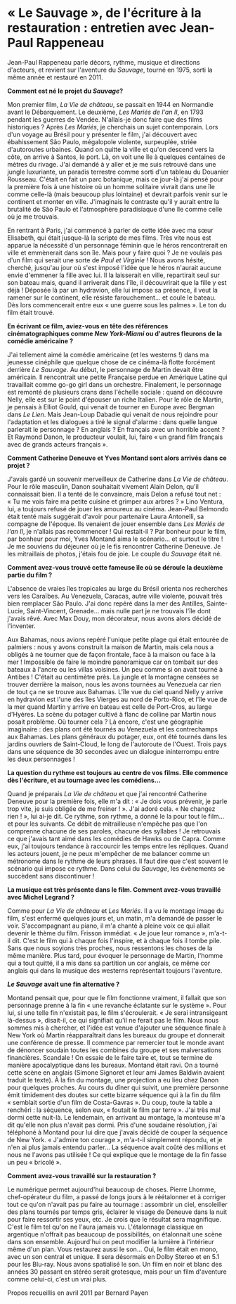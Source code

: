 # «&nbsp;Le Sauvage&nbsp;», de l'écriture à la restauration&nbsp;: entretien avec Jean-Paul Rappeneau

Jean-Paul Rappeneau parle décors, rythme, musique et directions d'acteurs, et revient sur l'aventure du *Sauvage*, tourné en 1975, sorti la même année et restauré en 2011.

**Comment est né le projet du _Sauvage_?**

Mon premier film, *La Vie de château*, se passait en 1944 en Normandie avant le Débarquement. Le deuxième, *Les Mariés de l'an II*, en 1793 pendant les guerres de Vendée. N'allais-je donc faire que des films historiques&nbsp;? Après *Les Mariés*, je cherchais un sujet contemporain. Lors d'un voyage au Brésil pour y présenter le film, j'ai découvert avec ébahissement São Paulo, mégalopole violente, surpeuplée, striée d'autoroutes urbaines. Quand on quitte la ville et qu'on descend vers la côte, on arrive à Santos, le port. Là, on voit une île à quelques centaines de mètres du rivage. J'ai demandé à y aller et je me suis retrouvé dans une jungle luxuriante, un paradis terrestre comme sorti d'un tableau du Douanier Rousseau. C'était en fait un parc botanique, mais ce jour-là j'ai pensé pour la première fois à une histoire où un homme solitaire vivrait dans une île comme celle-là (mais beaucoup plus lointaine) et devrait parfois venir sur le continent et monter en ville. J'imaginais le contraste qu'il y aurait entre la brutalité de São Paulo et l'atmosphère paradisiaque d'une île comme celle où je me trouvais.

En rentrant à Paris, j'ai commencé à parler de cette idée avec ma sœur Elisabeth, qui était jusque-là la scripte de mes films. Très vite nous est apparue la nécessité d'un personnage féminin que le héros rencontrerait en ville et emmènerait dans son île. Mais pour y faire quoi&nbsp;? Je ne voulais pas d'un film qui serait une sorte de *Paul et Virginie*&nbsp;! Nous avons hésité, cherché, jusqu'au jour où s'est imposé l'idée que le héros n'aurait aucune envie d'emmener la fille avec lui. Il la laisserait en ville, repartirait seul sur son bateau mais, quand il arriverait dans l'île, il découvrirait que la fille y est déjà&nbsp;! Déposée là par un hydravion, elle lui impose sa présence, il veut la ramener sur le continent, elle résiste farouchement... et coule le bateau. Dès lors commencerait entre eux «&nbsp;une guerre sous les palmes&nbsp;». Le ton du film était trouvé.

**En écrivant ce film, aviez-vous en tête des références cinématographiques comme _New York-Miami_ ou d'autres fleurons de la comédie américaine&nbsp;?**

J'ai tellement aimé la comédie américaine (et les westerns&nbsp;!) dans ma jeunesse cinéphile que quelque chose de ce cinéma-là flotte forcément derrière *Le Sauvage*. Au début, le personnage de Martin devait être américain. Il rencontrait une petite Française perdue en Amérique Latine qui travaillait comme go-go girl dans un orchestre. Finalement, le personnage est remonté de plusieurs crans dans l'échelle sociale&nbsp;: quand on découvre Nelly, elle est sur le point d'épouser un riche Italien. Pour le rôle de Martin, je pensais à Elliot Gould, qui venait de tourner en Europe avec Bergman dans *Le Lien*. Mais Jean-Loup Dabadie qui venait de nous rejoindre pour l'adaptation et les dialogues a tiré le signal d'alarme&nbsp;: dans quelle langue parlerait le personnage&nbsp;? En anglais&nbsp;? En français avec un horrible accent&nbsp;? Et Raymond Danon, le producteur voulait, lui, faire «&nbsp;un grand film français avec de grands acteurs français&nbsp;».

**Comment Catherine Deneuve et Yves Montand sont alors arrivés dans ce projet&nbsp;?**

J'avais gardé un souvenir merveilleux de Catherine dans *La Vie de château*. Pour le rôle masculin, Danon souhaitait vivement Alain Delon, qu'il connaissait bien. Il a tenté de le convaincre, mais Delon a refusé tout net&nbsp;: «&nbsp;Tu me vois faire ma petite cuisine et grimper aux arbres&nbsp;?&nbsp;» Lino Ventura, lui, a toujours refusé de jouer les amoureux au cinéma. Jean-Paul Belmondo était tenté mais suggérait d'avoir pour partenaire Laura Antonelli, sa compagne de l'époque. Ils venaient de jouer ensemble dans *Les Mariés de l'an II*, je n'allais pas recommencer&nbsp;! Qui restait-il&nbsp;? Par bonheur pour le film, par bonheur pour moi, Yves Montand aima le scénario... et surtout le titre&nbsp;! Je me souviens du déjeuner où je le fis rencontrer Catherine Deneuve. Je les mitraillais de photos, j'étais fou de joie. Le couple du *Sauvage* était né.

**Comment avez-vous trouvé cette fameuse île où se déroule la deuxième partie du film&nbsp;?**

L'absence de vraies îles tropicales au large du Brésil orienta nos recherches vers les Caraïbes. Au Venezuela, Caracas, autre ville violente, pouvait très bien remplacer São Paulo. J'ai donc repéré dans la mer des Antilles, Sainte-Lucie, Saint-Vincent, Grenade... mais nulle part je ne trouvais l'île dont j'avais rêvé. Avec Max Douy, mon décorateur, nous avons alors décidé de l'inventer.

Aux Bahamas, nous avions repéré l'unique petite plage qui était entourée de palmiers&nbsp;: nous y avons construit la maison de Martin, mais cela nous a obligés à ne tourner que de façon frontale, face à la maison ou face à la mer&nbsp;! Impossible de faire le moindre panoramique car on tombait sur des bateaux à l'ancre ou les villas voisines. Un peu comme si on avait tourné à Antibes&nbsp;! C'était au centimètre près. La jungle et la montagne censées se trouver derrière la maison, nous les avons tournées au Venezuela car rien de tout ça ne se trouve aux Bahamas. L'île vue du ciel quand Nelly y arrive en hydravion est l'une des îles Vierges au nord de Porto-Rico, et l'île vue de la mer quand Martin y arrive en bateau est celle de Port-Cros, au large d'Hyères. La scène du potager cultivé à flanc de colline par Martin nous posait problème. Où tourner cela&nbsp;? Là encore, c'est une géographie imaginaire&nbsp;: des plans ont été tournés au Venezuela et les contrechamps aux Bahamas. Les plans généraux du potager, eux, ont été tournés dans les jardins ouvriers de Saint-Cloud, le long de l'autoroute de l'Ouest. Trois pays dans une séquence de 30 secondes avec un dialogue ininterrompu entre les deux personnages&nbsp;!

**La question du rythme est toujours au centre de vos films. Elle commence dès l'écriture, et au tournage avec les comédiens...**

Quand je préparais *La Vie de château* et que j'ai rencontré Catherine Deneuve pour la première fois, elle m'a dit&nbsp;: «&nbsp;Je dois vous prévenir, je parle trop vite, je suis obligée de me freiner&nbsp;!&nbsp;». J'ai adoré cela. «&nbsp;Ne changez rien&nbsp;!&nbsp;», lui ai-je dit. Ce rythme, son rythme, a donné le la pour tout le film... et pour les suivants. Ce débit de mitrailleuse n'empêche pas que l'on comprenne chacune de ses paroles, chacune des syllabes&nbsp;! Je retrouvais ce que j'avais tant aimé dans les comédies de Hawks ou de Capra. Comme eux, j'ai toujours tendance à raccourcir les temps entre les répliques. Quand les acteurs jouent, je ne peux m'empêcher de me balancer comme un métronome dans le rythme de leurs phrases. Il faut dire que c'est souvent le scénario qui impose ce rythme. Dans celui du *Sauvage*, les évènements se succèdent sans discontinuer&nbsp;!

**La musique est très présente dans le film. Comment avez-vous travaillé avec Michel Legrand&nbsp;?**

Comme pour *La Vie de château* et *Les Mariés*. Il a vu le montage image du film, s'est enfermé quelques jours et, un matin, m'a demandé de passer le voir. S'accompagnant au piano, il m'a chanté à pleine voix ce qui allait devenir le thème du film. Frisson immédiat. «&nbsp;Je joue leur romance&nbsp;», m'a-t-il dit. C'est le film qui à chaque fois l'inspire, et à chaque fois il tombe pile. Sans que nous soyions très proches, nous ressentons les choses de la même manière. Plus tard, pour évoquer le personnage de Martin, l'homme qui a tout quitté, il a mis dans sa partition un cor anglais, ce même cor anglais qui dans la musique des westerns représentait toujours l'aventure.

**_Le Sauvage_ avait une fin alternative&nbsp;?**

Montand pensait que, pour que le film fonctionne vraiment, il fallait que son personnage prenne à la fin «&nbsp;une revanche éclatante sur le système&nbsp;». Pour lui, si une telle fin n'existait pas, le film s'écroulerait. «&nbsp;Je serai intransigeant là-dessus&nbsp;», disait-il, ce qui signifiait qu'il ne ferait pas le film. Nous nous sommes mis à chercher, et l'idée est venue d'ajouter une séquence finale à New York où Martin réapparaîtrait dans les bureaux du groupe et donnerait une conférence de presse. Il commence par remercier tout le monde avant de dénoncer soudain toutes les combines du groupe et ses malversations financières. Scandale&nbsp;! On essaie de le faire taire et, tout se termine de manière apocalyptique dans les bureaux. Montand était ravi. On a tourné cette scène en anglais (Simone Signoret et leur ami James Baldwin avaient traduit le texte). À la fin du montage, une projection a eu lieu chez Danon pour quelques proches. Au cours du dîner qui suivit, une première personne émit timidement des doutes sur cette bizarre séquence qui à la fin du film «&nbsp;semblait sortie d'un film de Costa-Gavras&nbsp;». Du coup, toute la table a renchéri&nbsp;: la séquence, selon eux, «&nbsp;foutait le film par terre&nbsp;». J'ai très mal dormi cette nuit-là. Le lendemain, en arrivant au montage, la monteuse m'a dit qu'elle non plus n'avait pas dormi. Pris d'une soudaine résolution, j'ai téléphoné à Montand pour lui dire que j'avais décidé de couper la séquence de New York. «&nbsp;J'admire ton courage&nbsp;», m'a-t-il simplement répondu, et je n'en ai plus jamais entendu parler... La séquence avait coûté des millions et nous ne l'avons pas utilisée&nbsp;! Ce qui explique que le montage de la fin fasse un peu «&nbsp;bricolé&nbsp;».

**Comment avez-vous travaillé sur la restauration&nbsp;?**

Le numérique permet aujourd'hui beaucoup de choses. Pierre Lhomme, chef-opérateur du film, a passé de longs jours à le réétalonner et à corriger tout ce qu'on n'avait pas pu faire au tournage&nbsp;: assombrir un ciel, ensoleiller des plans tournés par temps gris, éclairer le visage de Deneuve dans la nuit pour faire ressortir ses yeux, etc. Je crois que le résultat sera magnifique. C'est le film tel qu'on ne l'aura jamais vu. L'étalonnage classique en argentique n'offrait pas beaucoup de possibilités, on étalonnait une scène dans son ensemble. Aujourd'hui on peut modifier la lumière à l'intérieur même d'un plan. Vous restaurez aussi le son... Oui, le film était en mono, avec un son central et unique. Il sera désormais en Dolby Stereo et en 5.1 pour les Blu-ray. Nous avons spatialisé le son. Un film en noir et blanc des années 30 passant en stéréo serait grotesque, mais pour un film d'aventure comme celui-ci, c'est un vrai plus.

Propos recueillis en avril 2011 par Bernard Payen